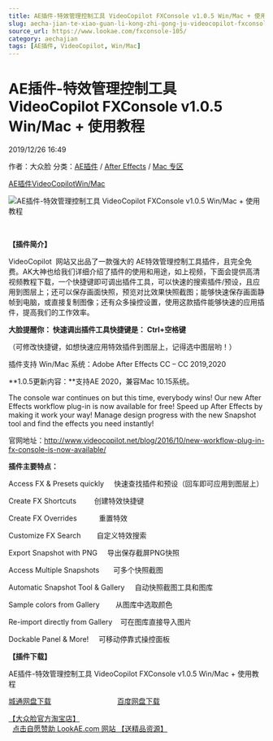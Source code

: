 ```yaml
---
title: AE插件-特效管理控制工具 VideoCopilot FXConsole v1.0.5 Win/Mac + 使用教程
slug: aecha-jian-te-xiao-guan-li-kong-zhi-gong-ju-videocopilot-fxconsole-v1-0-5-win-mac-shi-yong-jiao-cheng
source_url: https://www.lookae.com/fxconsole-105/
category: aechajian
tags: [AE插件, VideoCopilot, Win/Mac]
---
```

# AE插件-特效管理控制工具 VideoCopilot FXConsole v1.0.5 Win/Mac + 使用教程

2019/12/26 16:49

作者：大众脸
分类：[AE插件](https://www.lookae.com/after-effects/aechajian/) / [After Effects](https://www.lookae.com/after-effects/) / [Mac 专区](https://www.lookae.com/mac-osx/)

[AE插件](https://www.lookae.com/tag/ae%e6%8f%92%e4%bb%b6/)[VideoCopilot](https://www.lookae.com/tag/videocopilot/)[Win/Mac](https://www.lookae.com/tag/winmac/)

![AE插件-特效管理控制工具 VideoCopilot FXConsole v1.0.5 Win/Mac + 使用教程](https://www.lookae.com/wp-content/uploads/2016/10/FXConsole.jpg "AE插件-特效管理控制工具 VideoCopilot FXConsole v1.0.5 Win/Mac + 使用教程-LookAE.com")

﻿

**【插件简介】**

VideoCopilot  网站又出品了一款强大的 AE特效管理控制工具插件，且完全免费。AK大神也给我们详细介绍了插件的使用和用途，如上视频，下面会提供高清视频教程下载，一个快捷键即可调出插件工具，可以快速的搜索插件/预设，且应用到图层上；还可以保存画面快照，预览对比效果快照截图；能够快速保存画面静帧到电脑，或直接复制图像；还有众多操控设置，使用这款插件能够快速的应用插件，提高我们的工作效率。

**大脸提醒你： 快速调出插件工具快捷键是： Ctrl+空格键**

（可修改快捷键，如想快速应用特效插件到图层上，记得选中图层哟！）

插件支持 Win/Mac 系统：Adobe After Effects CC – CC 2019,2020

**1.0.5更新内容：**支持AE 2020，兼容Mac 10.15系统。

The console war continues on but this time, everybody wins! Our new After Effects workflow plug-in is now available for free! Speed up After Effects by making it work your way! Manage design progress with the new Snapshot tool and find the effects you need instantly!

官网地址：http://www.videocopilot.net/blog/2016/10/new-workflow-plug-in-fx-console-is-now-available/

**插件主要特点：**

Access FX & Presets quickly     快速查找插件和预设（回车即可应用到图层上）

Create FX Shortcuts         创建特效快捷键

Create FX Overrides           重置特效

Customize FX Search        自定义特效搜索

Export Snapshot with PNG     导出保存截屏PNG快照

Access Multiple Snapshots       可多个快照截图

Automatic Snapshot Tool & Gallery     自动快照截图工具和图库

Sample colors from Gallery        从图库中选取颜色

Re-import directly from Gallery    可在图库直接导入图片

Dockable Panel & More!     可移动停靠式操控面板

**【插件下载】**

AE插件-特效管理控制工具 VideoCopilot FXConsole v1.0.5 Win/Mac + 使用教程

[城通网盘下载](https://tc5.us/file/680462-415218411)                                 [百度网盘下载](https://pan.baidu.com/s/1r2p7EIRhAmG2APd8trXxxg)

[【大众脸官方淘宝店】](https://lookae.taobao.com/)                [点击自愿赞助 LookAE.com 网站 【送精品资源】](https://www.lookae.com/sponsor/)
